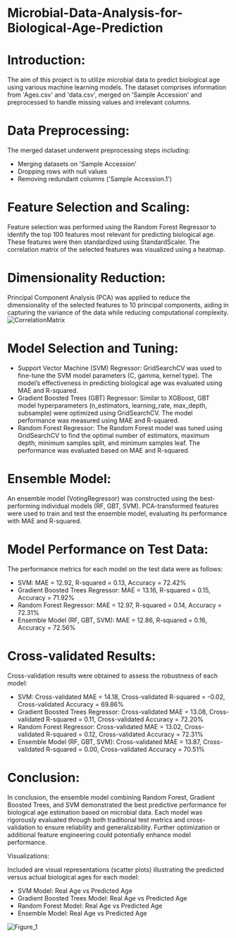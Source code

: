 # Microbial-Data-Analysis-for-Biological-Age-Prediction


# Introduction:

The aim of this project is to utilize microbial data to predict biological age using various machine learning models. The dataset comprises information from 'Ages.csv' and 'data.csv', merged on 'Sample Accession' and preprocessed to handle missing values and irrelevant columns.

# Data Preprocessing:

The merged dataset underwent preprocessing steps including:
- Merging datasets on 'Sample Accession'
- Dropping rows with null values
- Removing redundant columns ('Sample Accession.1')

# Feature Selection and Scaling:

Feature selection was performed using the Random Forest Regressor to identify the top 100 features most relevant for predicting biological age. These features were then standardized using StandardScaler. The correlation matrix of the selected features was visualized using a heatmap.

# Dimensionality Reduction:

Principal Component Analysis (PCA) was applied to reduce the dimensionality of the selected features to 10 principal components, aiding in capturing the variance of the data while reducing computational complexity.
![CorrelationMatrix](https://github.com/mertmetin1/Microbial-Data-Analysis-for-Biological-Age-Prediction/assets/98667673/f3b92a31-0a74-4999-92e4-f822f61892e7)

# Model Selection and Tuning:

- Support Vector Machine (SVM) Regressor: GridSearchCV was used to fine-tune the SVM model parameters (C, gamma, kernel type). The model’s effectiveness in predicting biological age was evaluated using MAE and R-squared.
- Gradient Boosted Trees (GBT) Regressor: Similar to XGBoost, GBT model hyperparameters (n_estimators, learning_rate, max_depth, subsample) were optimized using GridSearchCV. The model performance was measured using MAE and R-squared.
- Random Forest Regressor: The Random Forest model was tuned using GridSearchCV to find the optimal number of estimators, maximum depth, minimum samples split, and minimum samples leaf. The performance was evaluated based on MAE and R-squared.

# Ensemble Model:

An ensemble model (VotingRegressor) was constructed using the best-performing individual models (RF, GBT, SVM). PCA-transformed features were used to train and test the ensemble model, evaluating its performance with MAE and R-squared.

# Model Performance on Test Data:

The performance metrics for each model on the test data were as follows:
- SVM: MAE = 12.92, R-squared = 0.13, Accuracy = 72.42%
- Gradient Boosted Trees Regressor: MAE = 13.16, R-squared = 0.15, Accuracy = 71.92%
- Random Forest Regressor: MAE = 12.97, R-squared = 0.14, Accuracy = 72.31%
- Ensemble Model (RF, GBT, SVM): MAE = 12.86, R-squared = 0.16, Accuracy = 72.56%

# Cross-validated Results:

Cross-validation results were obtained to assess the robustness of each model:
- SVM: Cross-validated MAE = 14.18, Cross-validated R-squared = -0.02, Cross-validated Accuracy = 69.86%
- Gradient Boosted Trees Regressor: Cross-validated MAE = 13.08, Cross-validated R-squared = 0.11, Cross-validated Accuracy = 72.20%
- Random Forest Regressor: Cross-validated MAE = 13.02, Cross-validated R-squared = 0.12, Cross-validated Accuracy = 72.31%
- Ensemble Model (RF, GBT, SVM): Cross-validated MAE = 13.87, Cross-validated R-squared = 0.00, Cross-validated Accuracy = 70.51%

# Conclusion:

In conclusion, the ensemble model combining Random Forest, Gradient Boosted Trees, and SVM demonstrated the best predictive performance for biological age estimation based on microbial data. Each model was rigorously evaluated through both traditional test metrics and cross-validation to ensure reliability and generalizability. Further optimization or additional feature engineering could potentially enhance model performance.

Visualizations:

Included are visual representations (scatter plots) illustrating the predicted versus actual biological ages for each model:
- SVM Model: Real Age vs Predicted Age
- Gradient Boosted Trees Model: Real Age vs Predicted Age
- Random Forest Model: Real Age vs Predicted Age
- Ensemble Model: Real Age vs Predicted Age

![Figure_1](https://github.com/mertmetin1/Microbial-Data-Analysis-for-Biological-Age-Prediction/assets/98667673/c7a241ab-a049-404e-b827-2bacb9357e29)

  
